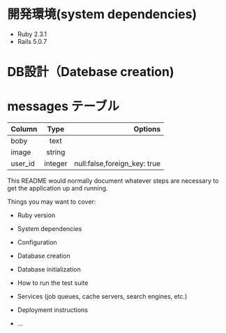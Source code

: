 # 開発環境(system dependencies)
* Ruby 2.3.1
* Rails 5.0.7

# DB設計（Datebase creation)
# messages テーブル
  
| Column | Type | Options |
:---|:---:|---:|
| boby | text |     |
| image | string | 
| user_id | integer | null:false,foreign_key: true |


This README would normally document whatever steps are necessary to get the
application up and running.

Things you may want to cover:

* Ruby version

* System dependencies

* Configuration

* Database creation

* Database initialization

* How to run the test suite

* Services (job queues, cache servers, search engines, etc.)

* Deployment instructions

* ...

